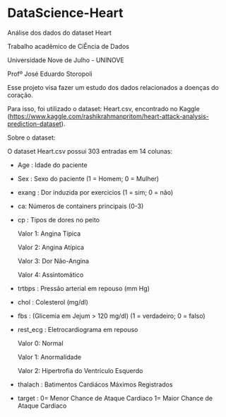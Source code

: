 # DataScience-Heart

Análise dos dados do dataset Heart

Trabalho acadêmico de CiÊncia de Dados

Universidade Nove de Julho - UNINOVE

Profº José Eduardo Storopoli

Esse projeto visa fazer um estudo dos dados relacionados a doenças do coração.

Para isso, foi utilizado o dataset: Heart.csv, encontrado no Kaggle (https://www.kaggle.com/rashikrahmanpritom/heart-attack-analysis-prediction-dataset).

Sobre o dataset:

O dataset Heart.csv possui 303 entradas em 14 colunas:

  - Age : Idade do paciente

  - Sex : Sexo do paciente (1 = Homem; 0 = Mulher)

  - exang : Dor induzida por exercicios (1 = sim; 0 = não)

  - ca: Números de containers principais (0-3)

  - cp : Tipos de dores no peito

      Valor 1: Angina Típica
      
      Valor 2: Angina Atípica
      
      Valor 3: Dor Não-Angina
      
      Valor 4: Assintomático
      
  - trtbps : Pressão arterial em repouso (mm Hg)

  - chol : Colesterol (mg/dl)

  - fbs : (Glicemia em Jejum > 120 mg/dl) (1 = verdadeiro; 0 = falso)

  - rest_ecg : Eletrocardiograma em repouso

      Valor 0: Normal
      
      Valor 1: Anormalidade
      
      Valor 2: Hipertrofia do Ventriculo Esquerdo
     
      
  - thalach : Batimentos Cardiácos Máximos Registrados

  - target : 0= Menor Chance de Ataque Cardiaco 1= Maior Chance de Ataque Cardiaco


